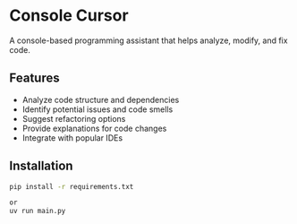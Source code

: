 # Console Cursor

A console-based programming assistant that helps analyze, modify, and fix code.

## Features

- Analyze code structure and dependencies
- Identify potential issues and code smells
- Suggest refactoring options
- Provide explanations for code changes
- Integrate with popular IDEs

## Installation

```bash
pip install -r requirements.txt

or
uv run main.py
```
